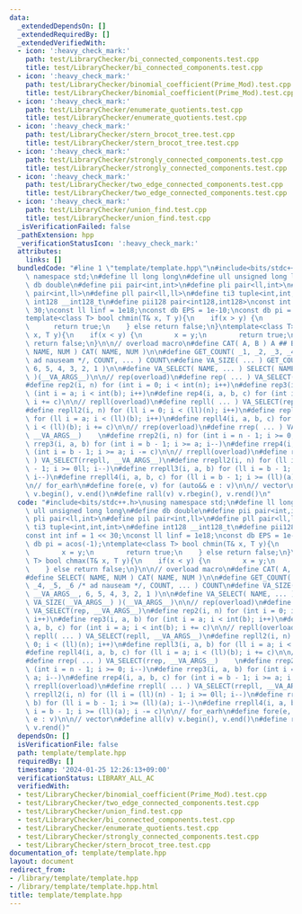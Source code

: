 ```yaml
---
data:
  _extendedDependsOn: []
  _extendedRequiredBy: []
  _extendedVerifiedWith:
  - icon: ':heavy_check_mark:'
    path: test/LibraryChecker/bi_connected_components.test.cpp
    title: test/LibraryChecker/bi_connected_components.test.cpp
  - icon: ':heavy_check_mark:'
    path: test/LibraryChecker/binomial_coefficient(Prime_Mod).test.cpp
    title: test/LibraryChecker/binomial_coefficient(Prime_Mod).test.cpp
  - icon: ':heavy_check_mark:'
    path: test/LibraryChecker/enumerate_quotients.test.cpp
    title: test/LibraryChecker/enumerate_quotients.test.cpp
  - icon: ':heavy_check_mark:'
    path: test/LibraryChecker/stern_brocot_tree.test.cpp
    title: test/LibraryChecker/stern_brocot_tree.test.cpp
  - icon: ':heavy_check_mark:'
    path: test/LibraryChecker/strongly_connected_components.test.cpp
    title: test/LibraryChecker/strongly_connected_components.test.cpp
  - icon: ':heavy_check_mark:'
    path: test/LibraryChecker/two_edge_connected_components.test.cpp
    title: test/LibraryChecker/two_edge_connected_components.test.cpp
  - icon: ':heavy_check_mark:'
    path: test/LibraryChecker/union_find.test.cpp
    title: test/LibraryChecker/union_find.test.cpp
  _isVerificationFailed: false
  _pathExtension: hpp
  _verificationStatusIcon: ':heavy_check_mark:'
  attributes:
    links: []
  bundledCode: "#line 1 \"template/template.hpp\"\n#include<bits/stdc++.h>\nusing\
    \ namespace std;\n#define ll long long\n#define ull unsigned long long\n#define\
    \ db double\n#define pii pair<int,int>\n#define pli pair<ll,int>\n#define pil\
    \ pair<int,ll>\n#define pll pair<ll,ll>\n#define ti3 tuple<int,int,int>\n#define\
    \ int128 __int128_t\n#define pii128 pair<int128,int128>\nconst int inf = 1 <<\
    \ 30;\nconst ll linf = 1e18;\nconst db EPS = 1e-10;\nconst db pi = acos(-1);\n\
    template<class T> bool chmin(T& x, T y){\n    if(x > y) {\n        x = y;\n  \
    \      return true;\n    } else return false;\n}\ntemplate<class T> bool chmax(T&\
    \ x, T y){\n    if(x < y) {\n        x = y;\n        return true;\n    } else\
    \ return false;\n}\n\n// overload macro\n#define CAT( A, B ) A ## B\n#define SELECT(\
    \ NAME, NUM ) CAT( NAME, NUM )\n\n#define GET_COUNT( _1, _2, _3, _4, _5, _6 /*\
    \ ad nauseam */, COUNT, ... ) COUNT\n#define VA_SIZE( ... ) GET_COUNT( __VA_ARGS__,\
    \ 6, 5, 4, 3, 2, 1 )\n\n#define VA_SELECT( NAME, ... ) SELECT( NAME, VA_SIZE(__VA_ARGS__)\
    \ )(__VA_ARGS__)\n\n// rep(overload)\n#define rep( ... ) VA_SELECT(rep, __VA_ARGS__)\n\
    #define rep2(i, n) for (int i = 0; i < int(n); i++)\n#define rep3(i, a, b) for\
    \ (int i = a; i < int(b); i++)\n#define rep4(i, a, b, c) for (int i = a; i < int(b);\
    \ i += c)\n\n// repll(overload)\n#define repll( ... ) VA_SELECT(repll, __VA_ARGS__)\n\
    #define repll2(i, n) for (ll i = 0; i < (ll)(n); i++)\n#define repll3(i, a, b)\
    \ for (ll i = a; i < (ll)(b); i++)\n#define repll4(i, a, b, c) for (ll i = a;\
    \ i < (ll)(b); i += c)\n\n// rrep(overload)\n#define rrep( ... ) VA_SELECT(rrep,\
    \ __VA_ARGS__)    \n#define rrep2(i, n) for (int i = n - 1; i >= 0; i--)\n#define\
    \ rrep3(i, a, b) for (int i = b - 1; i >= a; i--)\n#define rrep4(i, a, b, c) for\
    \ (int i = b - 1; i >= a; i -= c)\n\n// rrepll(overload)\n#define rrepll( ...\
    \ ) VA_SELECT(rrepll, __VA_ARGS__)\n#define rrepll2(i, n) for (ll i = (ll)(n)\
    \ - 1; i >= 0ll; i--)\n#define rrepll3(i, a, b) for (ll i = b - 1; i >= (ll)(a);\
    \ i--)\n#define rrepll4(i, a, b, c) for (ll i = b - 1; i >= (ll)(a); i -= c)\n\
    \n// for_earh\n#define fore(e, v) for (auto&& e : v)\n\n// vector\n#define all(v)\
    \ v.begin(), v.end()\n#define rall(v) v.rbegin(), v.rend()\n"
  code: "#include<bits/stdc++.h>\nusing namespace std;\n#define ll long long\n#define\
    \ ull unsigned long long\n#define db double\n#define pii pair<int,int>\n#define\
    \ pli pair<ll,int>\n#define pil pair<int,ll>\n#define pll pair<ll,ll>\n#define\
    \ ti3 tuple<int,int,int>\n#define int128 __int128_t\n#define pii128 pair<int128,int128>\n\
    const int inf = 1 << 30;\nconst ll linf = 1e18;\nconst db EPS = 1e-10;\nconst\
    \ db pi = acos(-1);\ntemplate<class T> bool chmin(T& x, T y){\n    if(x > y) {\n\
    \        x = y;\n        return true;\n    } else return false;\n}\ntemplate<class\
    \ T> bool chmax(T& x, T y){\n    if(x < y) {\n        x = y;\n        return true;\n\
    \    } else return false;\n}\n\n// overload macro\n#define CAT( A, B ) A ## B\n\
    #define SELECT( NAME, NUM ) CAT( NAME, NUM )\n\n#define GET_COUNT( _1, _2, _3,\
    \ _4, _5, _6 /* ad nauseam */, COUNT, ... ) COUNT\n#define VA_SIZE( ... ) GET_COUNT(\
    \ __VA_ARGS__, 6, 5, 4, 3, 2, 1 )\n\n#define VA_SELECT( NAME, ... ) SELECT( NAME,\
    \ VA_SIZE(__VA_ARGS__) )(__VA_ARGS__)\n\n// rep(overload)\n#define rep( ... )\
    \ VA_SELECT(rep, __VA_ARGS__)\n#define rep2(i, n) for (int i = 0; i < int(n);\
    \ i++)\n#define rep3(i, a, b) for (int i = a; i < int(b); i++)\n#define rep4(i,\
    \ a, b, c) for (int i = a; i < int(b); i += c)\n\n// repll(overload)\n#define\
    \ repll( ... ) VA_SELECT(repll, __VA_ARGS__)\n#define repll2(i, n) for (ll i =\
    \ 0; i < (ll)(n); i++)\n#define repll3(i, a, b) for (ll i = a; i < (ll)(b); i++)\n\
    #define repll4(i, a, b, c) for (ll i = a; i < (ll)(b); i += c)\n\n// rrep(overload)\n\
    #define rrep( ... ) VA_SELECT(rrep, __VA_ARGS__)    \n#define rrep2(i, n) for\
    \ (int i = n - 1; i >= 0; i--)\n#define rrep3(i, a, b) for (int i = b - 1; i >=\
    \ a; i--)\n#define rrep4(i, a, b, c) for (int i = b - 1; i >= a; i -= c)\n\n//\
    \ rrepll(overload)\n#define rrepll( ... ) VA_SELECT(rrepll, __VA_ARGS__)\n#define\
    \ rrepll2(i, n) for (ll i = (ll)(n) - 1; i >= 0ll; i--)\n#define rrepll3(i, a,\
    \ b) for (ll i = b - 1; i >= (ll)(a); i--)\n#define rrepll4(i, a, b, c) for (ll\
    \ i = b - 1; i >= (ll)(a); i -= c)\n\n// for_earh\n#define fore(e, v) for (auto&&\
    \ e : v)\n\n// vector\n#define all(v) v.begin(), v.end()\n#define rall(v) v.rbegin(),\
    \ v.rend()"
  dependsOn: []
  isVerificationFile: false
  path: template/template.hpp
  requiredBy: []
  timestamp: '2024-01-25 12:26:13+09:00'
  verificationStatus: LIBRARY_ALL_AC
  verifiedWith:
  - test/LibraryChecker/binomial_coefficient(Prime_Mod).test.cpp
  - test/LibraryChecker/two_edge_connected_components.test.cpp
  - test/LibraryChecker/union_find.test.cpp
  - test/LibraryChecker/bi_connected_components.test.cpp
  - test/LibraryChecker/enumerate_quotients.test.cpp
  - test/LibraryChecker/strongly_connected_components.test.cpp
  - test/LibraryChecker/stern_brocot_tree.test.cpp
documentation_of: template/template.hpp
layout: document
redirect_from:
- /library/template/template.hpp
- /library/template/template.hpp.html
title: template/template.hpp
---
```

